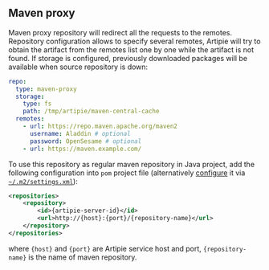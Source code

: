 ## Maven proxy

Maven proxy repository will redirect all the requests to the remotes. Repository configuration allows
to specify several remotes, Artipie will try to obtain the artifact from the remotes list one by one
while the artifact is not found. If storage is configured, previously downloaded packages will be
available when source repository is down:

```yaml
repo:
  type: maven-proxy
  storage:
    type: fs
    path: /tmp/artipie/maven-central-cache
  remotes:
    - url: https://repo.maven.apache.org/maven2
      username: Aladdin # optional
      password: OpenSesame # optional
    - url: https://maven.example.com/
```

To use this repository as regular maven repository in Java project, add the following configuration
into `pom` project file (alternatively [configure](https://maven.apache.org/guides/mini/guide-multiple-repositories.html)
it via [`~/.m2/settings.xml`](https://maven.apache.org/settings.html)):

```xml
<repositories>
    <repository>
        <id>{artipie-server-id}</id>
        <url>http://{host}:{port}/{repository-name}</url>
    </repository>
</repositories>
```
where `{host}` and `{port}` are Artipie service host and port, `{repository-name}`
is the name of maven repository.